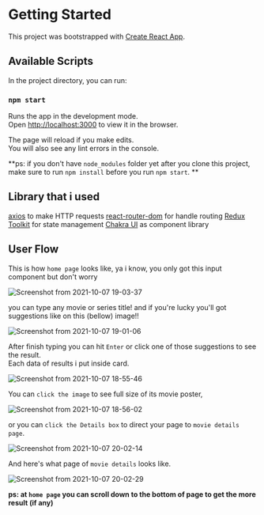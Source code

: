 # Getting Started

This project was bootstrapped with [Create React App](https://github.com/facebook/create-react-app).

## Available Scripts

In the project directory, you can run:

### `npm start`

Runs the app in the development mode.\
Open [http://localhost:3000](http://localhost:3000) to view it in the browser.

The page will reload if you make edits.\
You will also see any lint errors in the console.

**ps: if you don't have `node_modules` folder yet after you clone this project, make sure to run `npm install` before you run `npm start`.
**

## Library that i used
[axios](https://www.npmjs.com/package/axios) to make HTTP requests
[react-router-dom](https://www.npmjs.com/package/react-router-dom) for handle routing
[Redux Toolkit](https://www.npmjs.com/package/@reduxjs/toolkit) for state management
[Chakra UI](https://www.npmjs.com/package/@chakra-ui/react) as component library


## User Flow

This is how `home page` looks like, ya i know, you only got this input component but don't worry

![Screenshot from 2021-10-07 19-03-37](https://user-images.githubusercontent.com/44330480/136380513-0a544039-249f-484f-bc99-226a5531470b.png)

you can type any movie or series title! and if you're lucky you'll got suggestions like on this (bellow) image!!

![Screenshot from 2021-10-07 19-01-06](https://user-images.githubusercontent.com/44330480/136380181-5a5d3a19-9ca5-491f-8c12-8d33959ed883.png)

After finish typing you can hit `Enter` or click one of those suggestions to see the result.\
Each data of results i put inside card.

![Screenshot from 2021-10-07 18-55-46](https://user-images.githubusercontent.com/44330480/136379644-c4b06718-ef71-4c65-8253-9de70ab11c3d.png)

You can `click the image` to see full size of its movie poster,

![Screenshot from 2021-10-07 18-56-02](https://user-images.githubusercontent.com/44330480/136379665-cbeea8cf-a41e-403a-b4bd-3079ebe63675.png)

or you can `click the Details box` to direct your page to `movie details page`.

![Screenshot from 2021-10-07 20-02-14](https://user-images.githubusercontent.com/44330480/136389406-ce04f57c-502b-4e43-9f47-698b9db635e4.png)

And here's what page of `movie details` looks like.

![Screenshot from 2021-10-07 20-02-29](https://user-images.githubusercontent.com/44330480/136389464-871b59c6-555b-4bf4-9ca4-baa2487119fa.png)

**ps: at `home page` you can scroll down to the bottom of page to get the more result (if any)**

